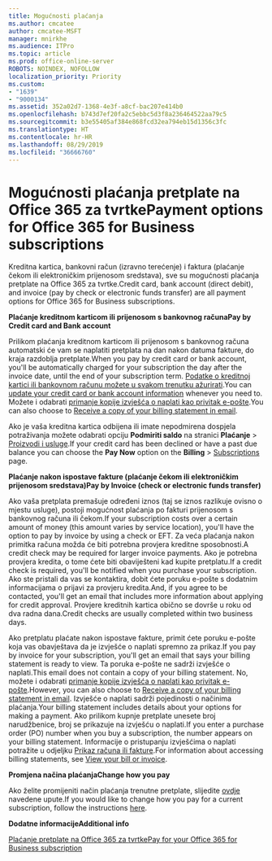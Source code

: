 ```yaml
---
title: Mogućnosti plaćanja
ms.author: cmcatee
author: cmcatee-MSFT
manager: mnirkhe
ms.audience: ITPro
ms.topic: article
ms.prod: office-online-server
ROBOTS: NOINDEX, NOFOLLOW
localization_priority: Priority
ms.custom:
- "1639"
- "9000134"
ms.assetid: 352a02d7-1368-4e3f-a8cf-bac207e414b0
ms.openlocfilehash: b743d7ef20fa2c5ebbc5d3f8a236464522aa79c5
ms.sourcegitcommit: b3e55405af384e868fcd32ea794eb15d1356c3fc
ms.translationtype: HT
ms.contentlocale: hr-HR
ms.lasthandoff: 08/29/2019
ms.locfileid: "36666760"
---
```

# <a name="payment-options-for-office-365-for-business-subscriptions"></a><span data-ttu-id="50b72-102">Mogućnosti plaćanja pretplate na Office 365 za tvrtke</span><span class="sxs-lookup"><span data-stu-id="50b72-102">Payment options for Office 365 for Business subscriptions</span></span>
  
<span data-ttu-id="50b72-103">Kreditna kartica, bankovni račun (izravno terećenje) i faktura (plaćanje čekom ili elektroničkim prijenosom sredstava), sve su mogućnosti plaćanja pretplate na Office 365 za tvrtke.</span><span class="sxs-lookup"><span data-stu-id="50b72-103">Credit card, bank account (direct debit), and invoice (pay by check or electronic funds transfer) are all payment options for Office 365 for Business subscriptions.</span></span>
  
<span data-ttu-id="50b72-104">**Plaćanje kreditnom karticom ili prijenosom s bankovnog računa**</span><span class="sxs-lookup"><span data-stu-id="50b72-104">**Pay by Credit card and Bank account**</span></span>
  
<span data-ttu-id="50b72-105">Prilikom plaćanja kreditnom karticom ili prijenosom s bankovnog računa automatski će vam se naplatiti pretplata na dan nakon datuma fakture, do kraja razdoblja pretplate.</span><span class="sxs-lookup"><span data-stu-id="50b72-105">When you pay by credit card or bank account, you'll be automatically charged for your subscription the day after the invoice date, until the end of your subscription term.</span></span> <span data-ttu-id="50b72-106">[Podatke o kreditnoj kartici ili bankovnom računu možete u svakom trenutku ažurirati](https://docs.microsoft.com/office365/admin/subscriptions-and-billing/add-update-or-remove-credit-card-or-bank-account).</span><span class="sxs-lookup"><span data-stu-id="50b72-106">You can [update your credit card or bank account information](https://docs.microsoft.com/office365/admin/subscriptions-and-billing/add-update-or-remove-credit-card-or-bank-account) whenever you need to.</span></span> <span data-ttu-id="50b72-107">Možete i odabrati [primanje kopije izvješća o naplati kao privitak e-pošte](https://docs.microsoft.com/office365/admin/subscriptions-and-billing/pay-for-your-subscription#receive-a-copy-of-your-billing-statement-in-email).</span><span class="sxs-lookup"><span data-stu-id="50b72-107">You can also choose to [Receive a copy of your billing statement in email](https://docs.microsoft.com/office365/admin/subscriptions-and-billing/pay-for-your-subscription#receive-a-copy-of-your-billing-statement-in-email).</span></span>
  
<span data-ttu-id="50b72-108">Ako je vaša kreditna kartica odbijena ili imate nepodmirena dospjela potraživanja možete odabrati opciju **Podmiriti saldo** na stranici **Plaćanje** \> [Proizvodi i usluge](https://portal.office.com/adminportal/home#/subscriptions).</span><span class="sxs-lookup"><span data-stu-id="50b72-108">If your credit card has been declined or have a past due balance you can choose the **Pay Now** option on the **Billing** \> [Subscriptions](https://portal.office.com/adminportal/home#/subscriptions) page.</span></span>
  
<span data-ttu-id="50b72-109">**Plaćanje nakon ispostave fakture (plaćanje čekom ili elektroničkim prijenosom sredstava)**</span><span class="sxs-lookup"><span data-stu-id="50b72-109">**Pay by Invoice (check or electronic funds transfer)**</span></span>
  
<span data-ttu-id="50b72-110">Ako vaša pretplata premašuje određeni iznos (taj se iznos razlikuje ovisno o mjestu usluge), postoji mogućnost plaćanja po fakturi prijenosom s bankovnog računa ili čekom.</span><span class="sxs-lookup"><span data-stu-id="50b72-110">If your subscription costs over a certain amount of money (this amount varies by service location), you'll have the option to pay by invoice by using a check or EFT.</span></span> <span data-ttu-id="50b72-111">Za veća plaćanja nakon primitka računa možda će biti potrebna provjera kreditne sposobnosti.</span><span class="sxs-lookup"><span data-stu-id="50b72-111">A credit check may be required for larger invoice payments.</span></span> <span data-ttu-id="50b72-112">Ako je potrebna provjera kredita, o tome ćete biti obaviješteni kad kupite pretplatu.</span><span class="sxs-lookup"><span data-stu-id="50b72-112">If a credit check is required, you'll be notified when you purchase your subscription.</span></span> <span data-ttu-id="50b72-113">Ako ste pristali da vas se kontaktira, dobit ćete poruku e-pošte s dodatnim informacijama o prijavi za provjeru kredita.</span><span class="sxs-lookup"><span data-stu-id="50b72-113">And, if you agree to be contacted, you'll get an email that includes more information about applying for credit approval.</span></span> <span data-ttu-id="50b72-114">Provjere kreditnih kartica obično se dovrše u roku od dva radna dana.</span><span class="sxs-lookup"><span data-stu-id="50b72-114">Credit checks are usually completed within two business days.</span></span>
  
<span data-ttu-id="50b72-115">Ako pretplatu plaćate nakon ispostave fakture, primit ćete poruku e-pošte koja vas obavještava da je izvješće o naplati spremno za prikaz.</span><span class="sxs-lookup"><span data-stu-id="50b72-115">If you pay by invoice for your subscription, you'll get an email that says your billing statement is ready to view.</span></span> <span data-ttu-id="50b72-116">Ta poruka e-pošte ne sadrži izvješće o naplati.</span><span class="sxs-lookup"><span data-stu-id="50b72-116">This email does not contain a copy of your billing statement.</span></span> <span data-ttu-id="50b72-117">No, možete i odabrati [primanje kopije izvješća o naplati kao privitak e-pošte](https://docs.microsoft.com/office365/admin/subscriptions-and-billing/pay-for-your-subscription#receive-a-copy-of-your-billing-statement-in-email).</span><span class="sxs-lookup"><span data-stu-id="50b72-117">However, you can also choose to [Receive a copy of your billing statement in email](https://docs.microsoft.com/office365/admin/subscriptions-and-billing/pay-for-your-subscription#receive-a-copy-of-your-billing-statement-in-email).</span></span> <span data-ttu-id="50b72-118">Izvješće o naplati sadrži pojedinosti o načinima plaćanja.</span><span class="sxs-lookup"><span data-stu-id="50b72-118">Your billing statement includes details about your options for making a payment.</span></span> <span data-ttu-id="50b72-119">Ako prilikom kupnje pretplate unesete broj narudžbenice, broj se prikazuje na izvješću o naplati.</span><span class="sxs-lookup"><span data-stu-id="50b72-119">If you enter a purchase order (PO) number when you buy a subscription, the number appears on your billing statement.</span></span> <span data-ttu-id="50b72-120">Informacije o pristupanju izvješćima o naplati potražite u odjeljku [Prikaz računa ili fakture](https://docs.microsoft.com/office365/admin/subscriptions-and-billing/view-your-bill-or-invoice).</span><span class="sxs-lookup"><span data-stu-id="50b72-120">For information about accessing billing statements, see [View your bill or invoice](https://docs.microsoft.com/office365/admin/subscriptions-and-billing/view-your-bill-or-invoice).</span></span>
  
<span data-ttu-id="50b72-121">**Promjena načina plaćanja**</span><span class="sxs-lookup"><span data-stu-id="50b72-121">**Change how you pay**</span></span>
  
<span data-ttu-id="50b72-122">Ako želite promijeniti način plaćanja trenutne pretplate, slijedite [ovdje](https://docs.microsoft.com/office365/admin/subscriptions-and-billing/change-payment-method) navedene upute.</span><span class="sxs-lookup"><span data-stu-id="50b72-122">If you would like to change how you pay for a current subscription, follow the instructions [here](https://docs.microsoft.com/office365/admin/subscriptions-and-billing/change-payment-method).</span></span>
  
<span data-ttu-id="50b72-123">**Dodatne informacije**</span><span class="sxs-lookup"><span data-stu-id="50b72-123">**Additional info**</span></span>
  
[<span data-ttu-id="50b72-124">Plaćanje pretplate na Office 365 za tvrtke</span><span class="sxs-lookup"><span data-stu-id="50b72-124">Pay for your Office 365 for Business subscription</span></span>](https://docs.microsoft.com/office365/admin/subscriptions-and-billing/pay-for-your-subscription)